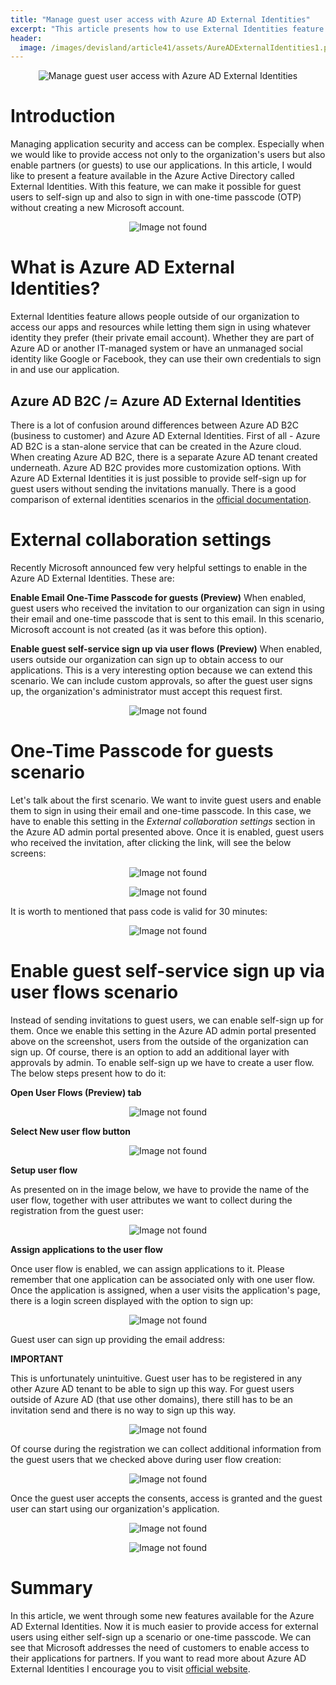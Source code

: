 ```yaml
---
title: "Manage guest user access with Azure AD External Identities"
excerpt: "This article presents how to use External Identities feature in the Azure AD to manage guest user access"
header:
  image: /images/devisland/article41/assets/AureADExternalIdentities1.png
---
```


<p align="center">
<img src="/images/devisland/article41/assets/AureADExternalIdentities1.png?raw=true" alt="Manage guest user access with Azure AD External Identities"/>
</p>

# Introduction

Managing application security and access can be complex. Especially when we would like to provide access not only to the organization's users but also enable partners (or guests) to use our applications. In this article, I would like to present a feature available in the Azure Active Directory called External Identities. With this feature, we can make it possible for guest users to self-sign up and also to sign in with one-time passcode (OTP) without creating a new Microsoft account.

<p align="center">
<img src="/images/devisland/article41/assets/template.png?raw=true" alt="Image not found"/>
</p>

# What is Azure AD External Identities?

External Identities feature allows people outside of our organization to access our apps and resources while letting them sign in using whatever identity they prefer (their private email account). Whether they are part of Azure AD or another IT-managed system or have an unmanaged social identity like Google or Facebook, they can use their own credentials to sign in and use our application.

## Azure AD B2C /= Azure AD External Identities

There is a lot of confusion around differences between Azure AD B2C (business to customer) and Azure AD External Identities. First of all - Azure AD B2C is a stan-alone service that can be created in the Azure cloud. When creating Azure AD B2C, there is a separate Azure AD tenant created underneath. Azure AD B2C provides more customization options. With Azure AD External Identities it is just possible to provide self-sign up for guest users without sending the invitations manually. There is a good comparison of external identities scenarios in the [official documentation](https://docs.microsoft.com/en-us/azure/active-directory/external-identities/compare-with-b2c#external-identities-scenarios).

# External collaboration settings

Recently Microsoft announced few very helpful settings to enable in the Azure AD External Identities. These are:

**Enable Email One-Time Passcode for guests (Preview)**
When enabled, guest users who received the invitation to our organization can sign in using their email and one-time passcode that is sent to this email. In this scenario, Microsoft account is not created (as it was before this option).

**Enable guest self-service sign up via user flows (Preview)**
When enabled, users outside our organization can sign up to obtain access to our applications. This is a very interesting option because we can extend this scenario. We can include custom approvals, so after the guest user signs up, the organization's administrator must accept this request first.

<p align="center">
<img src="/images/devisland/article41/assets/AureADExternalIdentities2.PNG?raw=true" alt="Image not found"/>
</p>

# One-Time Passcode for guests scenario

Let's talk about the first scenario. We want to invite guest users and enable them to sign in using their email and one-time passcode. In this case, we have to enable this setting in the *External collaboration settings* section in the Azure AD admin portal presented above. Once it is enabled, guest users who received the invitation, after clicking the link, will see the below screens:

<p align="center">
<img src="/images/devisland/article41/assets/AureADExternalIdentities3.PNG?raw=true" alt="Image not found"/>
</p>

<p align="center">
<img src="/images/devisland/article41/assets/AureADExternalIdentities4.PNG?raw=true" alt="Image not found"/>
</p>

It is worth to mentioned that pass code is valid for 30 minutes:

<p align="center">
<img src="/images/devisland/article41/assets/AureADExternalIdentities5.PNG?raw=true" alt="Image not found"/>
</p>


# Enable guest self-service sign up via user flows scenario

Instead of sending invitations to guest users, we can enable self-sign up for them. Once we enable this setting in the Azure AD admin portal presented above on the screenshot, users from the outside of the organization can sign up. Of course, there is an option to add an additional layer with approvals by admin. To enable self-sign up we have to create a user flow. The below steps present how to do it:

**Open User Flows (Preview) tab**

<p align="center">
<img src="/images/devisland/article41/assets/AureADExternalIdentities6.PNG?raw=true" alt="Image not found"/>
</p>

**Select New user flow button**

<p align="center">
<img src="/images/devisland/article41/assets/AureADExternalIdentities7.PNG?raw=true" alt="Image not found"/>
</p>

**Setup user flow**

As presented on in the image below, we have to provide the name of the user flow, together with user attributes we want to collect during the registration from the guest user:

<p align="center">
<img src="/images/devisland/article41/assets/AureADExternalIdentities8.PNG?raw=true" alt="Image not found"/>
</p>

**Assign applications to the user flow**

Once user flow is enabled, we can assign applications to it. Please remember that one application can be associated only with one user flow. Once the application is assigned, when a user visits the application's page, there is a login screen displayed with the option to sign up:

<p align="center">
<img src="/images/devisland/article41/assets/AureADExternalIdentities10.PNG?raw=true" alt="Image not found"/>
</p>

Guest user can sign up providing the email address:

**IMPORTANT**

This is unfortunately unintuitive. Guest user has to be registered in any other Azure AD tenant to be able to sign up this way. For guest users outside of Azure AD (that use other domains), there still has to be an invitation send and there is no way to sign up this way.

<p align="center">
<img src="/images/devisland/article41/assets/AureADExternalIdentities11.PNG?raw=true" alt="Image not found"/>
</p>

Of course during the registration we can collect additional information from the guest users that we checked above during user flow creation:

<p align="center">
<img src="/images/devisland/article41/assets/AureADExternalIdentities14.PNG?raw=true" alt="Image not found"/>
</p>

Once the guest user accepts the consents, access is granted and the guest user can start using our organization's application.

<p align="center">
<img src="/images/devisland/article41/assets/AureADExternalIdentities12.PNG?raw=true" alt="Image not found"/>
</p>

<p align="center">
<img src="/images/devisland/article41/assets/AureADExternalIdentities13.PNG?raw=true" alt="Image not found"/>
</p>


# Summary

In this article, we went through some new features available for the Azure AD External Identities. Now it is much easier to provide access for external users using either self-sign up a scenario or one-time passcode. We can see that Microsoft addresses the need of customers to enable access to their applications for partners. If you want to read more about Azure AD External Identities I encourage you to visit [official website](https://azure.microsoft.com/services/active-directory/external-identities/).

